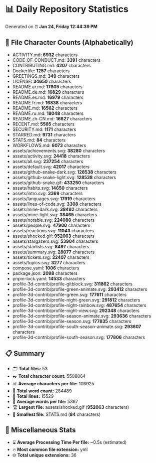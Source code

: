 # 📊 Daily Repository Statistics
Generated on ⏰ **Jan 24, Friday 12:44:39 PM**

## 📂 File Character Counts (Alphabetically)
- ACTIVITY.md: **6932** characters
- CODE_OF_CONDUCT.md: **3391** characters
- CONTRIBUTING.md: **4207** characters
- Dockerfile: **1257** characters
- GREETINGS.md: **349** characters
- LICENSE: **34650** characters
- README.ar.md: **17805** characters
- README.de.md: **16829** characters
- README.es.md: **16979** characters
- README.fr.md: **16838** characters
- README.md: **16562** characters
- README.ru.md: **18048** characters
- README.zh-CN.md: **16627** characters
- RECENT.md: **5565** characters
- SECURITY.md: **1171** characters
- STARRED.md: **9731** characters
- STATS.md: **84** characters
- WORKFLOWS.md: **6073** characters
- assets/achievements.svg: **38280** characters
- assets/activity.svg: **24418** characters
- assets/all.svg: **237254** characters
- assets/default.svg: **42017** characters
- assets/github-snake-dark.svg: **128538** characters
- assets/github-snake-light.svg: **128538** characters
- assets/github-snake.gif: **433250** characters
- assets/habits.svg: **14650** characters
- assets/intro.svg: **3369** characters
- assets/languages.svg: **17919** characters
- assets/lines-of-code.svg: **3308** characters
- assets/mine-dark.svg: **38492** characters
- assets/mine-light.svg: **38465** characters
- assets/notable.svg: **224080** characters
- assets/people.svg: **47900** characters
- assets/reactions.svg: **11043** characters
- assets/shocked.gif: **952063** characters
- assets/stargazers.svg: **53904** characters
- assets/starlists.svg: **8497** characters
- assets/summary.svg: **28077** characters
- assets/tickets.svg: **22407** characters
- assets/topics.svg: **3277** characters
- compose.yaml: **1006** characters
- package.json: **2098** characters
- pnpm-lock.yaml: **14533** characters
- profile-3d-contrib/profile-gitblock.svg: **311862** characters
- profile-3d-contrib/profile-green-animate.svg: **293412** characters
- profile-3d-contrib/profile-green.svg: **177611** characters
- profile-3d-contrib/profile-night-green.svg: **291812** characters
- profile-3d-contrib/profile-night-rainbow.svg: **487654** characters
- profile-3d-contrib/profile-night-view.svg: **292348** characters
- profile-3d-contrib/profile-season-animate.svg: **293636** characters
- profile-3d-contrib/profile-season.svg: **177835** characters
- profile-3d-contrib/profile-south-season-animate.svg: **293607** characters
- profile-3d-contrib/profile-south-season.svg: **177806** characters

## 📋 Summary
- 🗂️ **Total files:** 53
- ✒️ **Total character count:** 5508064
- 📊 **Average characters per file:** 103925
- 📝 **Total word count:** 284489
- 🧾 **Total lines:** 15529
- 📐 **Average words per file:** 5367
- 🏆 **Largest file:** assets/shocked.gif (**952063** characters)
- 🥉 **Smallest file:** STATS.md (**84** characters)

## 🌟 Miscellaneous Stats
- ⌛ **Average Processing Time Per file:** ~0.5s (estimated)
- 🔥 **Most common file extension:** yml
- 🌐 **Total unique extensions:** 36
